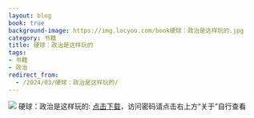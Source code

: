 ```yaml
---
layout: blog
book: true
background-image: https://img.locyoo.com/book硬球：政治是这样玩的.jpg
category: 书籍
title: 硬球：政治是这样玩的
tags:
- 书籍
- 政治
redirect_from:
  - /2024/03/硬球：政治是这样玩的/
---
```

![](https://img.locyoo.com/book硬球：政治是这样玩的.jpg)
硬球：政治是这样玩的: <a name = "ref1" href="https://url18.ctfile.com/f/50983618-1439916529-c29bdf?p=3619">点击下载</a>，访问密码请点击右上方“关于”自行查看